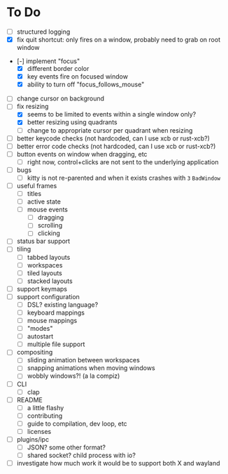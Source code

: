 # To Do

- [ ] structured logging
- [x] fix quit shortcut: only fires on a window, probably need to grab on root window
- [-] implement "focus"
  - [x] different border color
  - [x] key events fire on focused window
  - [x] ability to turn off "focus_follows_mouse"
- [ ] change cursor on background
- [ ] fix resizing
  - [x] seems to be limited to events within a single window only?
  - [x] better resizing using quadrants
  - [ ] change to appropriate cursor per quadrant when resizing
- [ ] better keycode checks (not hardcoded, can I use xcb or rust-xcb?)
- [ ] better error code checks (not hardcoded, can I use xcb or rust-xcb?)
- [ ] button events on window when dragging, etc
  - [ ] right now, control+clicks are not sent to the underlying application
- [ ] bugs
  - [ ] kitty is not re-parented and when it exists crashes with `3` `BadWindow`
- [ ] useful frames
  - [ ] titles
  - [ ] active state
  - [ ] mouse events
    - [ ] dragging
    - [ ] scrolling
    - [ ] clicking
- [ ] status bar support
- [ ] tiling
  - [ ] tabbed layouts
  - [ ] workspaces
  - [ ] tiled layouts
  - [ ] stacked layouts
- [ ] support keymaps
- [ ] support configuration
  - [ ] DSL? existing language?
  - [ ] keyboard mappings
  - [ ] mouse mappings
  - [ ] "modes"
  - [ ] autostart
  - [ ] multiple file support
- [ ] compositing
  - [ ] sliding animation between workspaces
  - [ ] snapping animations when moving windows
  - [ ] wobbly windows?! (a la compiz)
- [ ] CLI
  - [ ] clap
- [ ] README
  - [ ] a little flashy
  - [ ] contributing
  - [ ] guide to compilation, dev loop, etc
  - [ ] licenses
- [ ] plugins/ipc
  - [ ] JSON? some other format?
  - [ ] shared socket? child process with io?
- [ ] investigate how much work it would be to support both X and wayland
